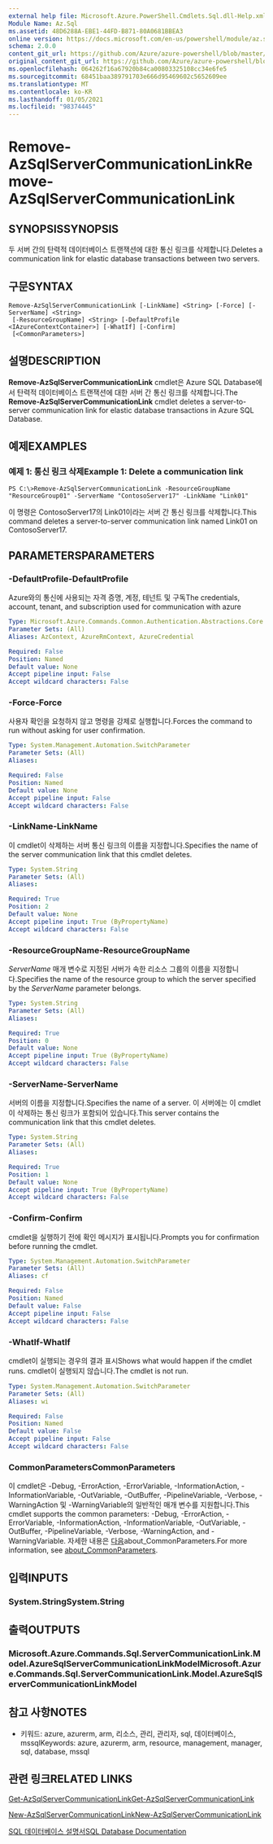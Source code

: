 ```yaml
---
external help file: Microsoft.Azure.PowerShell.Cmdlets.Sql.dll-Help.xml
Module Name: Az.Sql
ms.assetid: 48D6288A-EBE1-44FD-B871-80A0681BBEA3
online version: https://docs.microsoft.com/en-us/powershell/module/az.sql/remove-azsqlservercommunicationlink
schema: 2.0.0
content_git_url: https://github.com/Azure/azure-powershell/blob/master/src/Sql/Sql/help/Remove-AzSqlServerCommunicationLink.md
original_content_git_url: https://github.com/Azure/azure-powershell/blob/master/src/Sql/Sql/help/Remove-AzSqlServerCommunicationLink.md
ms.openlocfilehash: 064262f16a67920b84ca00803325108cc34e6fe5
ms.sourcegitcommit: 68451baa389791703e666d95469602c5652609ee
ms.translationtype: MT
ms.contentlocale: ko-KR
ms.lasthandoff: 01/05/2021
ms.locfileid: "98374445"
---
```

# <span data-ttu-id="038a3-101">Remove-AzSqlServerCommunicationLink</span><span class="sxs-lookup"><span data-stu-id="038a3-101">Remove-AzSqlServerCommunicationLink</span></span>

## <span data-ttu-id="038a3-102">SYNOPSIS</span><span class="sxs-lookup"><span data-stu-id="038a3-102">SYNOPSIS</span></span>
<span data-ttu-id="038a3-103">두 서버 간의 탄력적 데이터베이스 트랜잭션에 대한 통신 링크를 삭제합니다.</span><span class="sxs-lookup"><span data-stu-id="038a3-103">Deletes a communication link for elastic database transactions between two servers.</span></span>

## <span data-ttu-id="038a3-104">구문</span><span class="sxs-lookup"><span data-stu-id="038a3-104">SYNTAX</span></span>

```
Remove-AzSqlServerCommunicationLink [-LinkName] <String> [-Force] [-ServerName] <String>
 [-ResourceGroupName] <String> [-DefaultProfile <IAzureContextContainer>] [-WhatIf] [-Confirm]
 [<CommonParameters>]
```

## <span data-ttu-id="038a3-105">설명</span><span class="sxs-lookup"><span data-stu-id="038a3-105">DESCRIPTION</span></span>
<span data-ttu-id="038a3-106">**Remove-AzSqlServerCommunicationLink** cmdlet은 Azure SQL Database에서 탄력적 데이터베이스 트랜잭션에 대한 서버 간 통신 링크를 삭제합니다.</span><span class="sxs-lookup"><span data-stu-id="038a3-106">The **Remove-AzSqlServerCommunicationLink** cmdlet deletes a server-to-server communication link for elastic database transactions in Azure SQL Database.</span></span>

## <span data-ttu-id="038a3-107">예제</span><span class="sxs-lookup"><span data-stu-id="038a3-107">EXAMPLES</span></span>

### <span data-ttu-id="038a3-108">예제 1: 통신 링크 삭제</span><span class="sxs-lookup"><span data-stu-id="038a3-108">Example 1: Delete a communication link</span></span>
```
PS C:\>Remove-AzSqlServerCommunicationLink -ResourceGroupName "ResourceGroup01" -ServerName "ContosoServer17" -LinkName "Link01"
```

<span data-ttu-id="038a3-109">이 명령은 ContosoServer17의 Link01이라는 서버 간 통신 링크를 삭제합니다.</span><span class="sxs-lookup"><span data-stu-id="038a3-109">This command deletes a server-to-server communication link named Link01 on ContosoServer17.</span></span>

## <span data-ttu-id="038a3-110">PARAMETERS</span><span class="sxs-lookup"><span data-stu-id="038a3-110">PARAMETERS</span></span>

### <span data-ttu-id="038a3-111">-DefaultProfile</span><span class="sxs-lookup"><span data-stu-id="038a3-111">-DefaultProfile</span></span>
<span data-ttu-id="038a3-112">Azure와의 통신에 사용되는 자격 증명, 계정, 테넌트 및 구독</span><span class="sxs-lookup"><span data-stu-id="038a3-112">The credentials, account, tenant, and subscription used for communication with azure</span></span>

```yaml
Type: Microsoft.Azure.Commands.Common.Authentication.Abstractions.Core.IAzureContextContainer
Parameter Sets: (All)
Aliases: AzContext, AzureRmContext, AzureCredential

Required: False
Position: Named
Default value: None
Accept pipeline input: False
Accept wildcard characters: False
```

### <span data-ttu-id="038a3-113">-Force</span><span class="sxs-lookup"><span data-stu-id="038a3-113">-Force</span></span>
<span data-ttu-id="038a3-114">사용자 확인을 요청하지 않고 명령을 강제로 실행합니다.</span><span class="sxs-lookup"><span data-stu-id="038a3-114">Forces the command to run without asking for user confirmation.</span></span>

```yaml
Type: System.Management.Automation.SwitchParameter
Parameter Sets: (All)
Aliases:

Required: False
Position: Named
Default value: None
Accept pipeline input: False
Accept wildcard characters: False
```

### <span data-ttu-id="038a3-115">-LinkName</span><span class="sxs-lookup"><span data-stu-id="038a3-115">-LinkName</span></span>
<span data-ttu-id="038a3-116">이 cmdlet이 삭제하는 서버 통신 링크의 이름을 지정합니다.</span><span class="sxs-lookup"><span data-stu-id="038a3-116">Specifies the name of the server communication link that this cmdlet deletes.</span></span>

```yaml
Type: System.String
Parameter Sets: (All)
Aliases:

Required: True
Position: 2
Default value: None
Accept pipeline input: True (ByPropertyName)
Accept wildcard characters: False
```

### <span data-ttu-id="038a3-117">-ResourceGroupName</span><span class="sxs-lookup"><span data-stu-id="038a3-117">-ResourceGroupName</span></span>
<span data-ttu-id="038a3-118">*ServerName* 매개 변수로 지정된 서버가 속한 리소스 그룹의 이름을 지정합니다.</span><span class="sxs-lookup"><span data-stu-id="038a3-118">Specifies the name of the resource group to which the server specified by the *ServerName* parameter belongs.</span></span>

```yaml
Type: System.String
Parameter Sets: (All)
Aliases:

Required: True
Position: 0
Default value: None
Accept pipeline input: True (ByPropertyName)
Accept wildcard characters: False
```

### <span data-ttu-id="038a3-119">-ServerName</span><span class="sxs-lookup"><span data-stu-id="038a3-119">-ServerName</span></span>
<span data-ttu-id="038a3-120">서버의 이름을 지정합니다.</span><span class="sxs-lookup"><span data-stu-id="038a3-120">Specifies the name of a server.</span></span>
<span data-ttu-id="038a3-121">이 서버에는 이 cmdlet이 삭제하는 통신 링크가 포함되어 있습니다.</span><span class="sxs-lookup"><span data-stu-id="038a3-121">This server contains the communication link that this cmdlet deletes.</span></span>

```yaml
Type: System.String
Parameter Sets: (All)
Aliases:

Required: True
Position: 1
Default value: None
Accept pipeline input: True (ByPropertyName)
Accept wildcard characters: False
```

### <span data-ttu-id="038a3-122">-Confirm</span><span class="sxs-lookup"><span data-stu-id="038a3-122">-Confirm</span></span>
<span data-ttu-id="038a3-123">cmdlet을 실행하기 전에 확인 메시지가 표시됩니다.</span><span class="sxs-lookup"><span data-stu-id="038a3-123">Prompts you for confirmation before running the cmdlet.</span></span>

```yaml
Type: System.Management.Automation.SwitchParameter
Parameter Sets: (All)
Aliases: cf

Required: False
Position: Named
Default value: False
Accept pipeline input: False
Accept wildcard characters: False
```

### <span data-ttu-id="038a3-124">-WhatIf</span><span class="sxs-lookup"><span data-stu-id="038a3-124">-WhatIf</span></span>
<span data-ttu-id="038a3-125">cmdlet이 실행되는 경우의 결과 표시</span><span class="sxs-lookup"><span data-stu-id="038a3-125">Shows what would happen if the cmdlet runs.</span></span>
<span data-ttu-id="038a3-126">cmdlet이 실행되지 않습니다.</span><span class="sxs-lookup"><span data-stu-id="038a3-126">The cmdlet is not run.</span></span>

```yaml
Type: System.Management.Automation.SwitchParameter
Parameter Sets: (All)
Aliases: wi

Required: False
Position: Named
Default value: False
Accept pipeline input: False
Accept wildcard characters: False
```

### <span data-ttu-id="038a3-127">CommonParameters</span><span class="sxs-lookup"><span data-stu-id="038a3-127">CommonParameters</span></span>
<span data-ttu-id="038a3-128">이 cmdlet은 -Debug, -ErrorAction, -ErrorVariable, -InformationAction, -InformationVariable, -OutVariable, -OutBuffer, -PipelineVariable, -Verbose, -WarningAction 및 -WarningVariable의 일반적인 매개 변수를 지원합니다.</span><span class="sxs-lookup"><span data-stu-id="038a3-128">This cmdlet supports the common parameters: -Debug, -ErrorAction, -ErrorVariable, -InformationAction, -InformationVariable, -OutVariable, -OutBuffer, -PipelineVariable, -Verbose, -WarningAction, and -WarningVariable.</span></span> <span data-ttu-id="038a3-129">자세한 내용은 [다음](http://go.microsoft.com/fwlink/?LinkID=113216)about_CommonParameters.</span><span class="sxs-lookup"><span data-stu-id="038a3-129">For more information, see [about_CommonParameters](http://go.microsoft.com/fwlink/?LinkID=113216).</span></span>

## <span data-ttu-id="038a3-130">입력</span><span class="sxs-lookup"><span data-stu-id="038a3-130">INPUTS</span></span>

### <span data-ttu-id="038a3-131">System.String</span><span class="sxs-lookup"><span data-stu-id="038a3-131">System.String</span></span>

## <span data-ttu-id="038a3-132">출력</span><span class="sxs-lookup"><span data-stu-id="038a3-132">OUTPUTS</span></span>

### <span data-ttu-id="038a3-133">Microsoft.Azure.Commands.Sql.ServerCommunicationLink.Model.AzureSqlServerCommunicationLinkModel</span><span class="sxs-lookup"><span data-stu-id="038a3-133">Microsoft.Azure.Commands.Sql.ServerCommunicationLink.Model.AzureSqlServerCommunicationLinkModel</span></span>

## <span data-ttu-id="038a3-134">참고 사항</span><span class="sxs-lookup"><span data-stu-id="038a3-134">NOTES</span></span>
* <span data-ttu-id="038a3-135">키워드: azure, azurerm, arm, 리소스, 관리, 관리자, sql, 데이터베이스, mssql</span><span class="sxs-lookup"><span data-stu-id="038a3-135">Keywords: azure, azurerm, arm, resource, management, manager, sql, database, mssql</span></span>

## <span data-ttu-id="038a3-136">관련 링크</span><span class="sxs-lookup"><span data-stu-id="038a3-136">RELATED LINKS</span></span>

[<span data-ttu-id="038a3-137">Get-AzSqlServerCommunicationLink</span><span class="sxs-lookup"><span data-stu-id="038a3-137">Get-AzSqlServerCommunicationLink</span></span>](./Get-AzSqlServerCommunicationLink.md)

[<span data-ttu-id="038a3-138">New-AzSqlServerCommunicationLink</span><span class="sxs-lookup"><span data-stu-id="038a3-138">New-AzSqlServerCommunicationLink</span></span>](./New-AzSqlServerCommunicationLink.md)

[<span data-ttu-id="038a3-139">SQL 데이터베이스 설명서</span><span class="sxs-lookup"><span data-stu-id="038a3-139">SQL Database Documentation</span></span>](https://docs.microsoft.com/azure/sql-database/)
